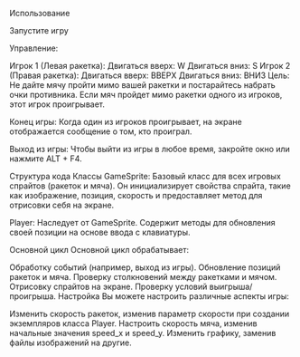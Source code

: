 Использование

Запустите игру

Управление:

Игрок 1 (Левая ракетка):
Двигаться вверх: W
Двигаться вниз: S
Игрок 2 (Правая ракетка):
Двигаться вверх: ВВЕРХ
Двигаться вниз: ВНИЗ
Цель: Не дайте мячу пройти мимо вашей ракетки и постарайтесь набрать очки противника. Если мяч пройдет мимо ракетки одного из игроков, этот игрок проигрывает.

Конец игры: Когда один из игроков проигрывает, на экране отображается сообщение о том, кто проиграл.

Выход из игры: Чтобы выйти из игры в любое время, закройте окно или нажмите ALT + F4.

Структура кода
Классы
GameSprite: Базовый класс для всех игровых спрайтов (ракеток и мяча). Он инициализирует свойства спрайта, такие как изображение, позиция, скорость и предоставляет метод для отрисовки себя на экране.

Player: Наследует от GameSprite. Содержит методы для обновления своей позиции на основе ввода с клавиатуры.

Основной цикл
Основной цикл обрабатывает:

Обработку событий (например, выход из игры).
Обновление позиций ракеток и мяча.
Проверку столкновений между ракетками и мячом.
Отрисовку спрайтов на экране.
Проверку условий выигрыша/проигрыша.
Настройка
Вы можете настроить различные аспекты игры:

Изменить скорость ракеток, изменив параметр скорости при создании экземпляров класса Player.
Настроить скорость мяча, изменив начальные значения speed_x и speed_y.
Изменить графику, заменив файлы изображений на другие.
